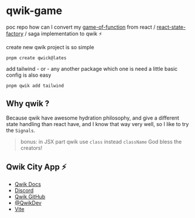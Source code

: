 
# qwik-game
poc repo how can I convert my [game-of-function](https://github.com/Pengeszikra/game-of-function) from react / [react-state-factory](https://github.com/Pengeszikra/react-state-function) / saga implementation to qwik ⚡️

create new qwik project is so simple
```shell
pnpm create qwick@lates
```

add tailwind - or - any another package which one is need a little basic config is also easy
```shell
pnpm qwik add tailwind
```

## Why qwik ?
Because qwik have awesome hydration philosophy, and give a different state handling than react have, and I know that way very well, so I like to try the `Signals`.
> bonus: in JSX part qwik use `class` instead `className` God bless the creators!


## Qwik City App ⚡️

- [Qwik Docs](https://qwik.builder.io/)
- [Discord](https://qwik.builder.io/chat)
- [Qwik GitHub](https://github.com/BuilderIO/qwik)
- [@QwikDev](https://twitter.com/QwikDev)
- [Vite](https://vitejs.dev/)
